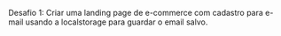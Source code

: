 Desafio 1:
Criar uma landing page de e-commerce com cadastro para e-mail usando a localstorage para guardar o email salvo.
